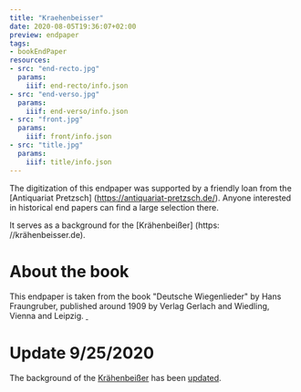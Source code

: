 ```yaml
---
title: "Kraehenbeisser"
date: 2020-08-05T19:36:07+02:00
preview: endpaper
tags:
- bookEndPaper
resources:
- src: "end-recto.jpg"
  params:
    iiif: end-recto/info.json
- src: "end-verso.jpg"
  params:
    iiif: end-verso/info.json
- src: "front.jpg"
  params:
    iiif: front/info.json
- src: "title.jpg"
  params:
    iiif: title/info.json
---
```


The digitization of this endpaper was supported by a friendly loan from the [Antiquariat Pretzsch] (https://antiquariat-pretzsch.de/). Anyone interested in historical end papers can find a large selection there.

It serves as a background for the [Krähenbeißer] (https: //krähenbeisser.de).

# About the book

This endpaper is taken from the book "Deutsche Wiegenlieder" by Hans Fraungruber, published around 1909 by Verlag Gerlach and Wiedling, Vienna and Leipzig. <a class="worldcat" href="http://www.worldcat.org/oclc/256761549">&nbsp;</a>

# Update 9/25/2020

The background of the [Krähenbeißer](https://krähenbeisser.de) has been [updated](/post/niedersachsens-sagenborn).
